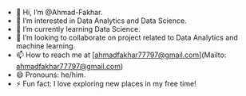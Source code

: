 - 👋 Hi, I’m @Ahmad-Fakhar.
- 👀 I’m interested in Data Analytics and Data Science. 
- 🌱 I’m currently learning Data Science.
- 💞️ I’m looking to collaborate on project related to Data Analytics and machine learning.
- 📫 How to reach me at [ahmadfakhar77797@gmail.com](Mailto: ahmadfakhar77797@gmail.com) 
-  😄 Pronouns: he/him.
- ⚡ Fun fact: I love exploring new places in my free time!

<!---
Ahmad-Fakhar/Ahmad-Fakhar is a ✨ special ✨ repository because its `README.md` (this file) appears on your GitHub profile.
You can click the Preview link to take a look at your changes.
--->
